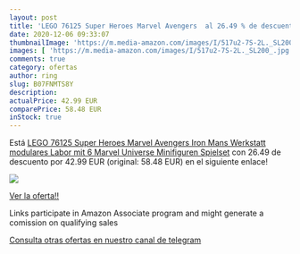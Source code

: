 ```yaml
---
layout: post
title: 'LEGO 76125 Super Heroes Marvel Avengers  al 26.49 % de descuento'
date: 2020-12-06 09:33:07
thumbnailImage: 'https://m.media-amazon.com/images/I/517u2-7S-2L._SL200_.jpg'
images: [ 'https://m.media-amazon.com/images/I/517u2-7S-2L._SL200_.jpg' ]
comments: true
category: ofertas
author: ring
slug: B07FNMTS8Y
description:
actualPrice: 42.99 EUR
comparePrice: 58.48 EUR
inStock: true
---
```


Está [LEGO 76125 Super Heroes Marvel Avengers Iron Mans Werkstatt  modulares Labor mit 6 Marvel Universe Minifiguren  Spielset](https://www.amazon.de/dp/B07FNMTS8Y/?tag=tolees0ca-21) con 26.49 de descuento por 42.99 EUR (original: 58.48 EUR) en el siguiente enlace!

[![](https://m.media-amazon.com/images/I/517u2-7S-2L._SL200_.jpg)](https://www.amazon.de/dp/B07FNMTS8Y/?tag=tolees0ca-21)

[Ver la oferta!!](https://www.amazon.de/dp/B07FNMTS8Y/?tag=tolees0ca-21)

Links participate in Amazon Associate program and might generate a comission on qualifying sales

[Consulta otras ofertas en nuestro canal de telegram](https://t.me/s/ofertas25)
